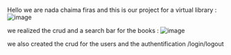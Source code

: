 Hello we are nada chaima firas and this is our project for a virtual library :
![image](https://user-images.githubusercontent.com/92679701/212529098-af624934-2239-49e3-a182-9134db1e21d8.png)

we realized the crud and a search bar for the books :
![image](https://user-images.githubusercontent.com/92679701/212529140-b440d62a-56ed-4fea-bd80-7924d478ff7e.png)

we also created the crud for the users and the authentification /login/logout 

